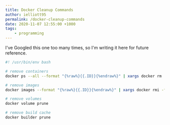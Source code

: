 ```yaml
---
title: Docker Cleanup Commands
author: ielliott95
permalink: /docker-cleanup-commands
date: 2020-11-07 12:55:00 +1000
tags:
    - programming
---
```


I've Googled this one too many times, so I'm writing it here for future reference.

```bash
#! /usr/bin/env bash

# remove containers
docker ps --all --format "{%raw%}{{.ID}}{%endraw%}" | xargs docker rm

# remove images
docker images --format "{%raw%}{{.ID}}{%endraw%}" | xargs docker rmi -f

# remove volumes
docker volume prune

# remove build cache
docker builder prune
```
